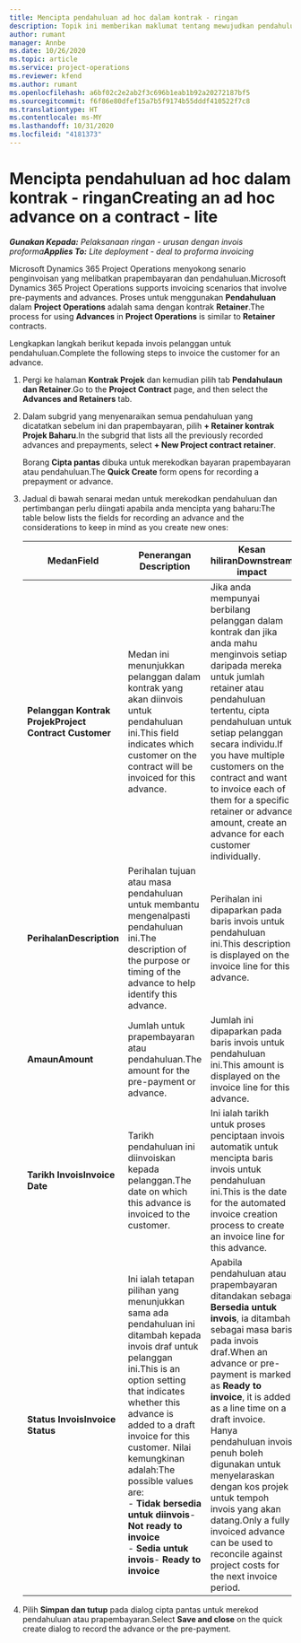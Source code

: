 ```yaml
---
title: Mencipta pendahuluan ad hoc dalam kontrak - ringan
description: Topik ini memberikan maklumat tentang mewujudkan pendahuluan pada kontrak yang diperlukan.
author: rumant
manager: Annbe
ms.date: 10/26/2020
ms.topic: article
ms.service: project-operations
ms.reviewer: kfend
ms.author: rumant
ms.openlocfilehash: a6bf02c2e2ab2f3c696b1eab1b92a20272187bf5
ms.sourcegitcommit: f6f86e80dfef15a7b5f9174b55dddf410522f7c8
ms.translationtype: HT
ms.contentlocale: ms-MY
ms.lasthandoff: 10/31/2020
ms.locfileid: "4181373"
---
```

# <a name="creating-an-ad-hoc-advance-on-a-contract---lite"></a><span data-ttu-id="a061f-103">Mencipta pendahuluan ad hoc dalam kontrak - ringan</span><span class="sxs-lookup"><span data-stu-id="a061f-103">Creating an ad hoc advance on a contract - lite</span></span>

<span data-ttu-id="a061f-104">_**Gunakan Kepada:** Pelaksanaan ringan - urusan dengan invois proforma_</span><span class="sxs-lookup"><span data-stu-id="a061f-104">_**Applies To:** Lite deployment - deal to proforma invoicing_</span></span>

<span data-ttu-id="a061f-105">Microsoft Dynamics 365 Project Operations menyokong senario penginvoisan yang melibatkan prapembayaran dan pendahuluan.</span><span class="sxs-lookup"><span data-stu-id="a061f-105">Microsoft Dynamics 365 Project Operations supports invoicing scenarios that involve pre-payments and advances.</span></span> <span data-ttu-id="a061f-106">Proses untuk menggunakan **Pendahuluan** dalam **Project Operations** adalah sama dengan kontrak **Retainer**.</span><span class="sxs-lookup"><span data-stu-id="a061f-106">The process for using **Advances** in **Project Operations** is similar to **Retainer** contracts.</span></span> 

<span data-ttu-id="a061f-107">Lengkapkan langkah berikut kepada invois pelanggan untuk pendahuluan.</span><span class="sxs-lookup"><span data-stu-id="a061f-107">Complete the following steps to invoice the customer for an advance.</span></span>

1. <span data-ttu-id="a061f-108">Pergi ke halaman **Kontrak Projek** dan kemudian pilih tab **Pendahulaun dan Retainer**.</span><span class="sxs-lookup"><span data-stu-id="a061f-108">Go to the **Project Contract** page, and then select the **Advances and Retainers** tab.</span></span>
2. <span data-ttu-id="a061f-109">Dalam subgrid yang menyenaraikan semua pendahuluan yang dicatatkan sebelum ini dan prapembayaran, pilih **+ Retainer kontrak Projek Baharu**.</span><span class="sxs-lookup"><span data-stu-id="a061f-109">In the subgrid that lists all the previously recorded advances and prepayments, select **+ New Project contract retainer**.</span></span> 

    <span data-ttu-id="a061f-110">Borang **Cipta pantas** dibuka untuk merekodkan bayaran prapembayaran atau pendahuluan.</span><span class="sxs-lookup"><span data-stu-id="a061f-110">The **Quick Create** form opens for recording a prepayment or advance.</span></span>
    
3. <span data-ttu-id="a061f-111">Jadual di bawah senarai medan untuk merekodkan pendahuluan dan pertimbangan perlu diingati apabila anda mencipta yang baharu:</span><span class="sxs-lookup"><span data-stu-id="a061f-111">The table below lists the fields for recording an advance and the considerations to keep in mind as you create new ones:</span></span>

    | <span data-ttu-id="a061f-112">Medan</span><span class="sxs-lookup"><span data-stu-id="a061f-112">Field</span></span> | <span data-ttu-id="a061f-113">Penerangan </span><span class="sxs-lookup"><span data-stu-id="a061f-113">Description</span></span> | <span data-ttu-id="a061f-114">Kesan hiliran</span><span class="sxs-lookup"><span data-stu-id="a061f-114">Downstream impact</span></span> |
    | --- | --- | --- |
    | <span data-ttu-id="a061f-115">**Pelanggan Kontrak Projek**</span><span class="sxs-lookup"><span data-stu-id="a061f-115">**Project Contract Customer**</span></span> | <span data-ttu-id="a061f-116">Medan ini menunjukkan pelanggan dalam kontrak yang akan diinvois untuk pendahuluan ini.</span><span class="sxs-lookup"><span data-stu-id="a061f-116">This field indicates which customer on the contract will be invoiced for this advance.</span></span> | <span data-ttu-id="a061f-117">Jika anda mempunyai berbilang pelanggan dalam kontrak dan jika anda mahu menginvois setiap daripada mereka untuk jumlah retainer atau pendahuluan tertentu, cipta pendahuluan untuk setiap pelanggan secara individu.</span><span class="sxs-lookup"><span data-stu-id="a061f-117">If you have multiple customers on the contract and want to invoice each of them for a specific retainer or advance amount, create an advance for each customer individually.</span></span> |
    | <span data-ttu-id="a061f-118">**Perihalan**</span><span class="sxs-lookup"><span data-stu-id="a061f-118">**Description**</span></span> | <span data-ttu-id="a061f-119">Perihalan tujuan atau masa pendahuluan untuk membantu mengenalpasti pendahuluan ini.</span><span class="sxs-lookup"><span data-stu-id="a061f-119">The description of the purpose or timing of the advance to help identify this advance.</span></span> | <span data-ttu-id="a061f-120">Perihalan ini dipaparkan pada baris invois untuk pendahuluan ini.</span><span class="sxs-lookup"><span data-stu-id="a061f-120">This description is displayed on the invoice line for this advance.</span></span> |
    | <span data-ttu-id="a061f-121">**Amaun**</span><span class="sxs-lookup"><span data-stu-id="a061f-121">**Amount**</span></span> | <span data-ttu-id="a061f-122">Jumlah untuk prapembayaran atau pendahuluan.</span><span class="sxs-lookup"><span data-stu-id="a061f-122">The amount for the pre-payment or advance.</span></span> | <span data-ttu-id="a061f-123">Jumlah ini dipaparkan pada baris invois untuk pendahuluan ini.</span><span class="sxs-lookup"><span data-stu-id="a061f-123">This amount is displayed on the invoice line for this advance.</span></span> |
    | <span data-ttu-id="a061f-124">**Tarikh Invois**</span><span class="sxs-lookup"><span data-stu-id="a061f-124">**Invoice Date**</span></span> | <span data-ttu-id="a061f-125">Tarikh pendahuluan ini diinvoiskan kepada pelanggan.</span><span class="sxs-lookup"><span data-stu-id="a061f-125">The date on which this advance is invoiced to the customer.</span></span> | <span data-ttu-id="a061f-126">Ini ialah tarikh untuk proses penciptaan invois automatik untuk mencipta baris invois untuk pendahuluan ini.</span><span class="sxs-lookup"><span data-stu-id="a061f-126">This is the date for the automated invoice creation process to create an invoice line for this advance.</span></span> |
    | <span data-ttu-id="a061f-127">**Status Invois**</span><span class="sxs-lookup"><span data-stu-id="a061f-127">**Invoice Status**</span></span> | <span data-ttu-id="a061f-128">Ini ialah tetapan pilihan yang menunjukkan sama ada pendahuluan ini ditambah kepada invois draf untuk pelanggan ini.</span><span class="sxs-lookup"><span data-stu-id="a061f-128">This is an option setting that indicates whether this advance is added to a draft invoice for this customer.</span></span> <span data-ttu-id="a061f-129">Nilai kemungkinan adalah:</span><span class="sxs-lookup"><span data-stu-id="a061f-129">The possible values are:</span></span></br><span data-ttu-id="a061f-130">- **Tidak bersedia untuk diinvois**</span><span class="sxs-lookup"><span data-stu-id="a061f-130">- **Not ready to invoice**</span></span></br><span data-ttu-id="a061f-131">- **Sedia untuk invois**</span><span class="sxs-lookup"><span data-stu-id="a061f-131">- **Ready to invoice**</span></span> | <span data-ttu-id="a061f-132">Apabila pendahuluan atau prapembayaran ditandakan sebagai **Bersedia untuk invois**, ia ditambah sebagai masa baris pada invois draf.</span><span class="sxs-lookup"><span data-stu-id="a061f-132">When an advance or pre-payment is marked as **Ready to invoice**, it is added as a line time on a draft invoice.</span></span> <span data-ttu-id="a061f-133">Hanya pendahuluan invois penuh boleh digunakan untuk menyelaraskan dengan kos projek untuk tempoh invois yang akan datang.</span><span class="sxs-lookup"><span data-stu-id="a061f-133">Only a fully invoiced advance can be used to reconcile against project costs for the next invoice period.</span></span> |

4. <span data-ttu-id="a061f-134">Pilih **Simpan dan tutup** pada dialog cipta pantas untuk merekod pendahuluan atau prapembayaran.</span><span class="sxs-lookup"><span data-stu-id="a061f-134">Select **Save and close** on the quick create dialog to record the advance or the pre-payment.</span></span>
